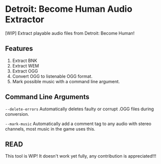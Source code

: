 # Detroit: Become Human Audio Extractor
[WIP] Extract playable audio files from Detroit: Become Human!

## Features
1. Extract BNK
2. Extract WEM
3. Extract OGG
4. Convert OGG to listenable OGG format.
5. Mark possible music with a command line argument.

## Command Line Arguments
`--delete-errors`
Automatically deletes faulty or corrupt .OGG files during conversion.

`--mark-music`
Automatically add a comment tag to any audio with stereo channels, most music in the game uses this.
   

## READ
This tool is WIP! It doesn't work yet fully, any contribution is appreciated!!!
